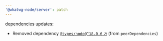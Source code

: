 ```yaml
---
'@whatwg-node/server': patch
---
```

dependencies updates:
  - Removed dependency [`@types/node@^18.0.6` ↗︎](https://www.npmjs.com/package/@types/node/v/18.0.6) (from `peerDependencies`)

